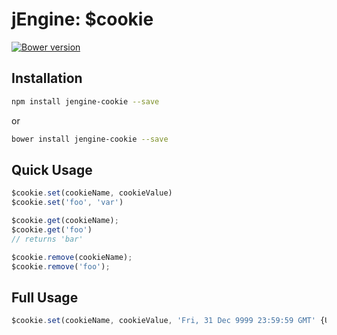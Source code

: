 jEngine: $cookie
================
[![Bower version](https://badge.fury.io/bo/jengine-cookie.svg)](http://badge.fury.io/bo/jengine-cookie)

Installation
------------
```.sh
npm install jengine-cookie --save
```
or
```.sh
bower install jengine-cookie --save
```

Quick Usage
-----
```.js
$cookie.set(cookieName, cookieValue)
$cookie.set('foo', 'var')

$cookie.get(cookieName);
$cookie.get('foo')
// returns 'bar'

$cookie.remove(cookieName);
$cookie.remove('foo');
```

Full Usage
----------
```.js
$cookie.set(cookieName, cookieValue, 'Fri, 31 Dec 9999 23:59:59 GMT' {UTC Format}, path, domain, secure)
```

